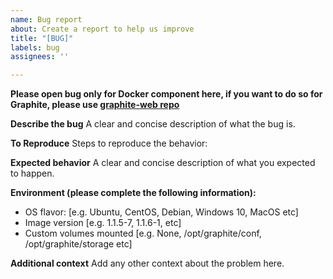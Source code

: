 ```yaml
---
name: Bug report
about: Create a report to help us improve
title: "[BUG]"
labels: bug
assignees: ''

---
```


**Please open bug only for Docker component here, if you want to do so for Graphite, please use [graphite-web repo](https://github.com/graphite-project/graphite-web/issues/new/choose)**

**Describe the bug**
A clear and concise description of what the bug is.

**To Reproduce**
Steps to reproduce the behavior:

**Expected behavior**
A clear and concise description of what you expected to happen.

**Environment (please complete the following information):**
 - OS flavor: [e.g. Ubuntu, CentOS, Debian, Windows 10, MacOS etc]
 - Image version [e.g. 1.1.5-7, 1.1.6-1, etc]
 - Custom volumes mounted [e.g. None, /opt/graphite/conf, /opt/graphite/storage etc]

**Additional context**
Add any other context about the problem here.
